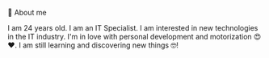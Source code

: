 🙍 About me

I am 24 years old. I am an IT Specialist. I am interested in new technologies in the IT industry. I'm in love with personal development and motorization 😍❤️. 
I am still learning and discovering new things 🤓!
